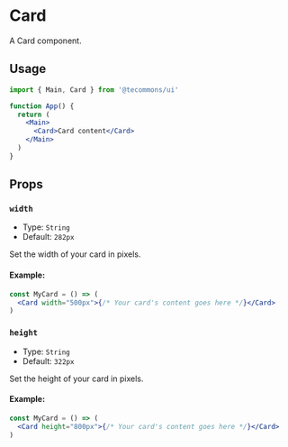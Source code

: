 # Card

A Card component.

## Usage

```jsx
import { Main, Card } from '@tecommons/ui'

function App() {
  return (
    <Main>
      <Card>Card content</Card>
    </Main>
  )
}
```

## Props

### `width`

- Type: `String`
- Default: `282px`

Set the width of your card in pixels.

#### Example:

```jsx
const MyCard = () => (
  <Card width="500px">{/* Your card's content goes here */}</Card>
)
```

### `height`

- Type: `String`
- Default: `322px`

Set the height of your card in pixels.

#### Example:

```jsx
const MyCard = () => (
  <Card height="800px">{/* Your card's content goes here */}</Card>
)
```
